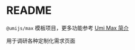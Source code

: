 # README

`@umijs/max` 模板项目，更多功能参考 [Umi Max 简介](https://umijs.org/docs/max/introduce)

用于调研各种定制化需求页面
